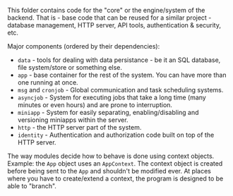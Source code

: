 This folder contains code for the "core" or the engine/system of the backend.
That is - base code that can be reused for a similar project - database management, HTTP server, API tools, authentication & security, etc.

Major components (ordered by their dependencies):
- `data` - tools for dealing with data persistance - be it an SQL database, file system/store or something else.
- `app` - base container for the rest of the system. You can have more than one running at once.
- `msg` and `cronjob` - Global communication and task scheduling systems.
- `asyncjob` - System for executing jobs that take a long time (many minutes or even hours) and are prone to interruption.
- `miniapp` - System for easily separating, enabling/disabling and versioning miniapps within the server.
- `http` - the HTTP server part of the system.
- `identity` - Authentication and authorization code built on top of the HTTP server.

The way modules decide how to behave is done using context objects.
Example: the `App` object uses an `AppContext`.
The context object is created before being sent to the `App` and shouldn't be modified ever.
At places where you have to create/extend a context, the program is designed to be able to "branch".
